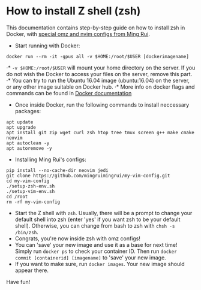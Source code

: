 # How to install Z shell (zsh)
This documentation contains step-by-step guide on how to install zsh in Docker, with [special omz and nvim configs from Ming Rui](https://github.com/mingruimingrui/my-vim-config.git).
* Start running with Docker:
```shell
docker run --rm -it -gpus all -v $HOME:/root/$USER [dockerimagename]
```
  ⋅* `-v $HOME:/root/$USER` will mount your home directory on the server. If you do not wish the Docker to access your files on the server, remove this part.
  ⋅* You can try to run the Ubuntu 16.04 image (ubuntu:16.04) on the server, or any other image suitable on Docker hub.
  ⋅* More info on docker flags and commands can be found in [Docker documentation](https://docs.docker.com/reference/)
* Once inside Docker, run the following commands to install neccessary packages:
```shell
apt update
apt upgrade
apt install git zip wget curl zsh htop tree tmux screen g++ make cmake neovim
apt autoclean -y
apt autoremove -y
```
* Installing Ming Rui's configs:
```shell
pip install --no-cache-dir neovim jedi
git clone https://github.com/mingruimingrui/my-vim-config.git
cd my-vim-config
./setup-zsh-env.sh
./setup-vim-env.sh
cd /root
rm -rf my-vim-config
```
* Start the Z shell with `zsh`. Usually, there will be a prompt to change your default shell into zsh (enter 'yes' if you want zsh to be your default shell). Otherwise, you can change from bash to zsh with `chsh -s /bin/zsh`.
* Congrats, you're now inside zsh with omz configs!
* You can 'save' your new image and use it as a base for next time! Simply run `docker ps` to check your container ID. Then run `docker commit [containerid] [imagename]` to 'save' your new image. 
* If you want to make sure, run `docker images`. Your new image should appear there.

Have fun!
